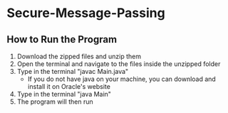 # Secure-Message-Passing

## How to Run the Program

1. Download the zipped files and unzip them
2. Open the terminal and navigate to the files inside the unzipped folder
3. Type in the terminal "javac Main.java"
    * If you do not have java on your machine, you can download and install it on Oracle's website
4. Type in the terminal "java Main"
5. The program will then run
